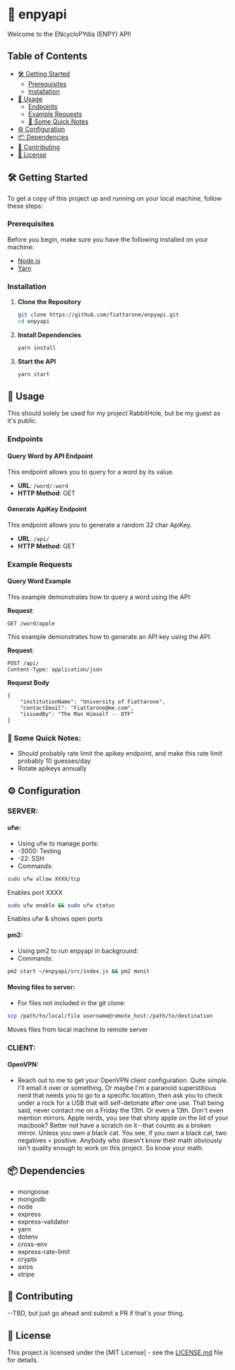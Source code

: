 # 🚀 enpyapi

Welcome to the ENcycloPYdia (ENPY) API!

## Table of Contents

-   [🛠️ Getting Started](#️️-getting-started)
    -   [Prerequisites](#prerequisites)
    -   [Installation](#installation)
-   [🚀 Usage](#-usage)
    -   [Endpoints](#endpoints)
    -   [Example Requests](#example-requests)
    -   [📝 Some Quick Notes](#📝-some-quick-notes)
-   [⚙️ Configuration](#️-configuration)
-   [📦 Dependencies](#-dependencies)
-   [🤝 Contributing](#-contributing)
-   [📝 License](#-license)

## 🛠️ Getting Started

To get a copy of this project up and running on your local machine, follow these steps:

### Prerequisites

Before you begin, make sure you have the following installed on your machine:

-   [Node.js](https://nodejs.org/)
-   [Yarn](https://yarnpkg.com/)

### Installation

1. **Clone the Repository**

    ```bash
    git clone https://github.com/fiattarone/enpyapi.git
    cd enpyapi

    ```

2. **Install Dependencies**

    ```bash
    yarn install

    ```

3. **Start the API**

    ```bash
    yarn start

    ```

## 🚀 Usage

This should solely be used for my project RabbitHole, but be my guest as it's public.

### Endpoints

#### Query Word by API Endpoint

This endpoint allows you to query for a word by its value.

-   **URL**: `/word/:word`
-   **HTTP Method**: GET

#### Generate ApiKey Endpoint

This endpoint allows you to generate a random 32 char ApiKey.

-   **URL**: `/api/`
-   **HTTP Method**: GET

### Example Requests

#### Query Word Example

This example demonstrates how to query a word using the API:

**Request**:

```http
GET /word/apple
```

This example demonstrates how to generate an API key using the API:

**Request**:

```http
POST /api/
Content-Type: application/json
```

**Request Body**

```
{
    "institutionName": "University of Fiattarone",
    "contactEmail": "Fiattarone@me.com",
    "issuedBy": "The Man Himself -- DTF"
}
```

### 📝 Some Quick Notes:

-   Should probably rate limit the apikey endpoint, and make this rate limit probably 10 guesses/day
-   Rotate apikeys annually

## ⚙️ Configuration

### SERVER:

#### ufw:

-   Using ufw to manage ports:
-   -3000: Testing
-   -22: SSH
-   Commands:

```bash
sudo ufw allow XXXX/tcp
```

Enables port XXXX

```bash
sudo ufw enable && sudo ufw status
```

Enables ufw & shows open ports

#### pm2:

-   Using pm2 to run enpyapi in background:
-   Commands:

```bash
pm2 start ~/enpyapi/src/index.js && pm2 monit
```

#### Moving files to server:

-   For files not included in the git clone:

```bash
scp /path/to/local/file username@remote_host:/path/to/destination
```

Moves files from local machine to remote server

### CLIENT:

#### OpenVPN:

-   Reach out to me to get your OpenVPN client configuration. Quite simple. I'll email it over or something. Or maybe I'm a paranoid superstitious nerd that needs you to go to a specific location, then ask you to check under a rock for a USB that will self-detonate after one use. That being said, never contact me on a Friday the 13th. Or even a 13th. Don't even mention mirrors. Apple nerds, you see that shiny apple on the lid of your macbook? Better not have a scratch on it--that counts as a broken mirror. Unless you own a black cat. You see, if you own a black cat, two negatives = positive. Anybody who doesn't know their math obviously isn't quality enough to work on this project. So know your math.

## 📦 Dependencies

-   mongoose
-   mongodb
-   node
-   express
-   express-validator
-   yarn
-   dotenv
-   cross-env
-   express-rate-limit
-   crypto
-   axios
-   stripe

## 🤝 Contributing

--TBD, but just go ahead and submit a PR if that's your thing.

## 📝 License

This project is licensed under the [MIT License] - see the [LICENSE.md](LICENSE.md) file for details.

```

```
